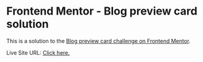 # Frontend Mentor - Blog preview card solution

This is a solution to the [Blog preview card challenge on Frontend Mentor](https://www.frontendmentor.io/challenges/blog-preview-card-ckPaj01IcS). 

Live Site URL: [Click here.](https://andrewakhmetov.github.io/blog-preview-card/) 
